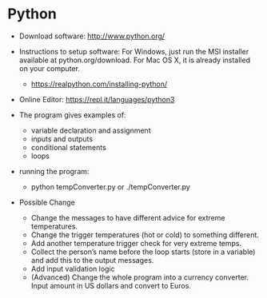 # Python 

* Download software: http://www.python.org/

* Instructions to setup software: For Windows, just run the MSI installer available at python.org/download. For Mac OS X, it is already installed on your computer.
    * https://realpython.com/installing-python/

* Online Editor: https://repl.it/languages/python3

* The program gives examples of:

    * variable declaration and assignment
    * inputs and outputs
    * conditional statements
    * loops

* running the program:
    * python tempConverter.py or ./tempConverter.py
    
* Possible Change
    * Change the messages to have different advice for extreme temperatures.
    * Change the trigger temperatures (hot or cold) to something different.
    * Add another temperature trigger check for very extreme temps.
    * Collect the person’s name before the loop starts (store in a variable) and add this to the output messages.
    * Add input validation logic
    * (Advanced) Change the whole program into a currency converter. Input amount in US dollars and convert to Euros.